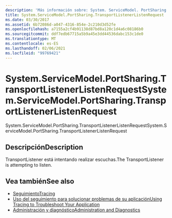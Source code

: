 ```yaml
---
description: 'Más información sobre: System. ServiceModel. PortSharing. TransportListenerListenRequest'
title: System.ServiceModel.PortSharing.TransportListenerListenRequest
ms.date: 03/30/2017
ms.assetid: 6b72086d-a047-4316-854e-2c210d3d52fe
ms.openlocfilehash: a7155a2cf4b91138d87bd8a120c1d4a6c08186b0
ms.sourcegitcommit: ddf7edb67715a5b9a45e3dd44536dabc153c1de0
ms.translationtype: MT
ms.contentlocale: es-ES
ms.lasthandoff: 02/06/2021
ms.locfileid: "99769421"
---
```

# <a name="systemservicemodelportsharingtransportlistenerlistenrequest"></a><span data-ttu-id="423ac-103">System.ServiceModel.PortSharing.TransportListenerListenRequest</span><span class="sxs-lookup"><span data-stu-id="423ac-103">System.ServiceModel.PortSharing.TransportListenerListenRequest</span></span>

<span data-ttu-id="423ac-104">System.ServiceModel.PortSharing.TransportListenerListenRequest</span><span class="sxs-lookup"><span data-stu-id="423ac-104">System.ServiceModel.PortSharing.TransportListenerListenRequest</span></span>  
  
## <a name="description"></a><span data-ttu-id="423ac-105">Descripción</span><span class="sxs-lookup"><span data-stu-id="423ac-105">Description</span></span>  

 <span data-ttu-id="423ac-106">TransportListener está intentando realizar escuchas.</span><span class="sxs-lookup"><span data-stu-id="423ac-106">The TransportListener is attempting to listen.</span></span>  
  
## <a name="see-also"></a><span data-ttu-id="423ac-107">Vea también</span><span class="sxs-lookup"><span data-stu-id="423ac-107">See also</span></span>

- [<span data-ttu-id="423ac-108">Seguimiento</span><span class="sxs-lookup"><span data-stu-id="423ac-108">Tracing</span></span>](index.md)
- [<span data-ttu-id="423ac-109">Uso del seguimiento para solucionar problemas de su aplicación</span><span class="sxs-lookup"><span data-stu-id="423ac-109">Using Tracing to Troubleshoot Your Application</span></span>](using-tracing-to-troubleshoot-your-application.md)
- [<span data-ttu-id="423ac-110">Administración y diagnóstico</span><span class="sxs-lookup"><span data-stu-id="423ac-110">Administration and Diagnostics</span></span>](../index.md)
